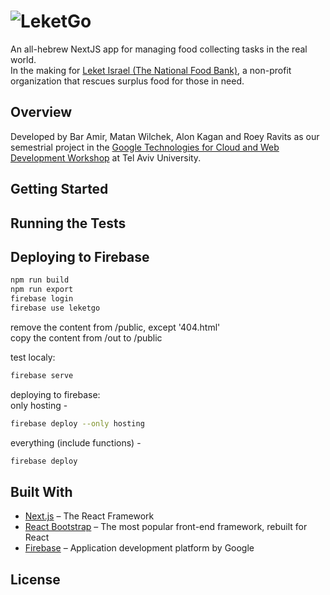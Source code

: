 # ![LeketGo](https://firebasestorage.googleapis.com/v0/b/leketgo.appspot.com/o/Asset%202%401.5x.png?alt=media&token=a4303fbe-414a-433c-a3ef-8ff573efb6b4)

An all-hebrew NextJS app for managing food collecting tasks in the real world.<br>
In the making for [Leket Israel (The National Food Bank)](https://www.leket.org/en/), a non-profit organization that rescues surplus food for those in need.

## Overview

Developed by Bar Amir, Matan Wilchek, Alon Kagan and Roey Ravits as our semestrial project in the [Google Technologies for Cloud and Web Development Workshop](https://sites.google.com/site/cloudweb18b/) at Tel Aviv University.

## Getting Started
## Running the Tests

## Deploying to Firebase

```bash
npm run build
npm run export
firebase login
firebase use leketgo
```

remove the content from /public, except '404.html'<br>
copy the content from /out to /public

test localy: 
```bash
firebase serve
```
deploying to firebase:<br>
only hosting - 
```bash
firebase deploy --only hosting
```
everything (include functions) - 
```bash
firebase deploy 
```
## Built With
* [Next.js](https://github.com/zeit/next.js) – The React Framework
* [React Bootstrap](https://github.com/react-bootstrap/react-bootstrap) – The most popular front-end framework, rebuilt for React
* [Firebase](https://firebase.google.com/) – Application development platform by Google

## License
